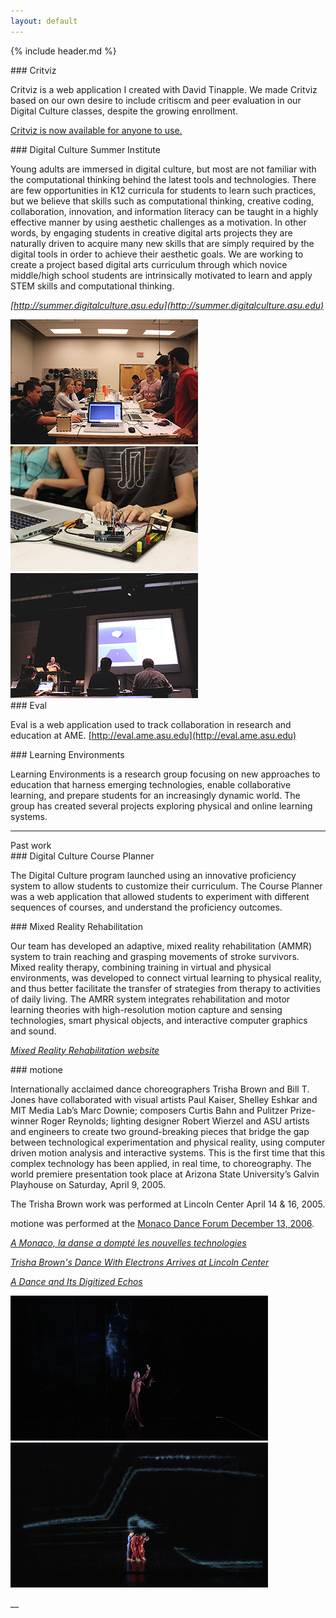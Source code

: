 ```yaml
---
layout: default
---
```

{% include header.md %}


<div class="lead-section" markdown="1">
### Critviz

Critviz is a web application I created with David Tinapple. We made Critviz based on our own desire to include critiscm and peer evaluation in our Digital Culture classes, despite the growing enrollment.

[Critviz is now available for anyone to use.](https://critviz.com)
</div>

<div class="lead-section" markdown="1">
### Digital Culture Summer Institute

Young adults are immersed in digital culture, but most are not familiar with the computational thinking behind the latest tools and technologies. There are few opportunities in K­12 curricula for students to learn such practices, but we believe that skills such as computational thinking, creative coding, collaboration, innovation, and information literacy can be taught in a highly effective manner by using aesthetic challenges as a motivation. In other words, by engaging students in creative digital arts projects they are naturally driven to acquire many new skills that are simply required by the digital tools in order to achieve their aesthetic goals. We are working to create a project ­based digital arts curriculum through which novice middle/high school students are intrinsically motivated to learn and apply STEM skills and computational thinking.

*[http://summer.digitalculture.asu.edu](http://summer.digitalculture.asu.edu)*

<a href="/images/dcsi_img_A.jpg">
<img src="/images/dcsi_img_A_pre.jpg" alt="Digital Culture Summer Institute" class="img-thumbnail">
</a>
<a href="/images/dcsi_img_B.jpg">
<img src="/images/dcsi_img_B_pre.jpg" alt="Digital Culture Summer Institute" class="img-thumbnail">
</a>
<a href="/images/dcsi_img_C.jpg">
<img src="/images/dcsi_img_C_pre.jpg" alt="Digital Culture Summer Institute" class="img-thumbnail">
</a>
</div>

<div class="lead-section" markdown="1">
### Eval

Eval is a web application used to track collaboration in research and education at AME. [http://eval.ame.asu.edu](http://eval.ame.asu.edu)
</div>

<div class="lead-section lead-section-last" markdown="1">
### Learning Environments

Learning Environments is a research group focusing on new approaches to education that harness emerging technologies, enable collaborative learning, and prepare students for an increasingly dynamic world. The group has created several projects exploring physical and online learning systems.

</div>

<div class="lead lead-section" markdown="1">
<hr>
Past work
</div>

<div class="lead-section" markdown="1">
### Digital Culture Course Planner

The Digital Culture program launched using an innovative proficiency system to allow students to customize their curriculum. The Course Planner was a web application that allowed students to experiment with different sequences of courses, and understand the proficiency outcomes.

</div>

<div class="lead-section" markdown="1">
### Mixed Reality Rehabilitation

Our team has developed an adaptive, mixed reality rehabilitation (AMMR) system to train reaching and grasping movements of stroke survivors. Mixed reality therapy, combining training in virtual and physical environments, was developed to connect virtual learning to physical reality, and thus better facilitate the transfer of strategies from therapy to activities of daily living. The AMRR system integrates rehabilitation and motor learning theories with high-resolution motion capture and sensing technologies, smart physical objects, and interactive computer graphics and sound.

*[Mixed Reality Rehabilitation website](http://ame2.asu.edu/projects/mrrehab/)*
</div>

<div class="lead-section lead-section-last" markdown="1">
### motion<span class="superscript">e</span>

Internationally acclaimed dance choreographers Trisha Brown and Bill T. Jones have collaborated with visual artists Paul Kaiser, Shelley Eshkar and MIT Media Lab’s Marc Downie; composers Curtis Bahn and Pulitzer Prize-winner Roger Reynolds; lighting designer Robert Wierzel and ASU artists and engineers to create two ground-breaking pieces that bridge the gap between technological experimentation and physical reality, using computer driven motion analysis and interactive systems. This is the first time that this complex technology has been applied, in real time, to choreography. The world premiere presentation took place at Arizona State University’s Galvin Playhouse on Saturday, April 9, 2005.

The Trisha Brown work was performed at Lincoln Center April 14 & 16, 2005. 

motion<span class="superscript">e</span> was performed at the [Monaco Dance Forum December 13, 2006](http://herbergerinstitute.asu.edu/news/press_release.php?id=518).

*[A Monaco, la danse a dompté les nouvelles technologies](http://www.lemonde.fr/culture/article/2006/12/18/a-monaco-la-danse-a-dompte-les-nouvelles-technologies_847096_3246.html#TetCsTjeVMyQFWcb.99])*

*[Trisha Brown's Dance With Electrons Arrives at Lincoln Center](http://www.villagevoice.com/arts/trisha-browns-dance-with-electrons-arrives-at-lincoln-center-7136140)*

*[A Dance and Its Digitized Echos](http://www.nytimes.com/2005/04/13/arts/dance/a-dance-and-its-digitized-echoes.html)*

<a href="/movies/motione_btj.mp4">
<img src="/images/motione_bill_t_jones_pre.jpg" alt="Bill T. Jones" class="img-thumbnail">
</a>
<a href="/movies/motione_tb.mp4">
<img src="/images/motione_tb_pre.jpg" alt="Trisha Brown" class="img-thumbnail">
</a>
</div>

__
